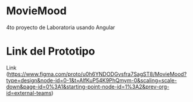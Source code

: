 # MovieMood
4to proyecto de Laboratoria usando Angular

# Link del Prototipo
Link (https://www.figma.com/proto/u0h6YNDODGvsfra7SagST8/MovieMood?type=design&node-id=0-1&t=AlfKuP54K9PhQmym-0&scaling=scale-down&page-id=0%3A1&starting-point-node-id=1%3A2&prev-org-id=external-teams)


